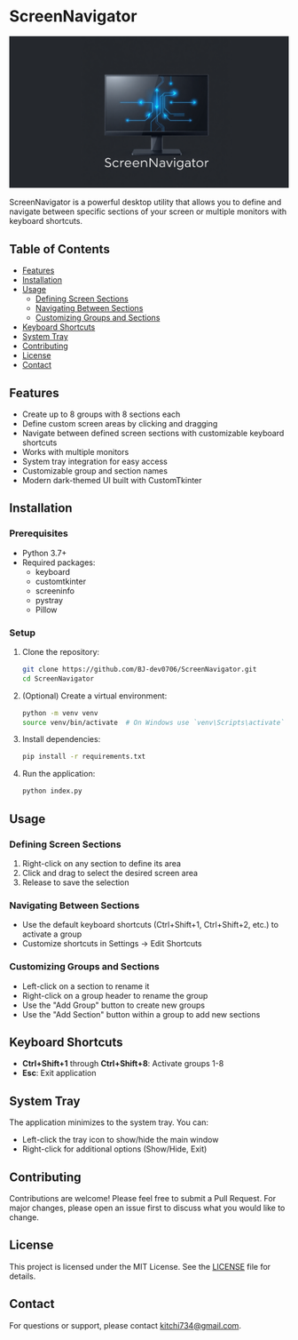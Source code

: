 # ScreenNavigator

![ScreenNavigator](./assets/banner.png)

ScreenNavigator is a powerful desktop utility that allows you to define and navigate between specific sections of your screen or multiple monitors with keyboard shortcuts.

## Table of Contents

- [Features](#features)
- [Installation](#installation)
- [Usage](#usage)
  - [Defining Screen Sections](#defining-screen-sections)
  - [Navigating Between Sections](#navigating-between-sections)
  - [Customizing Groups and Sections](#customizing-groups-and-sections)
- [Keyboard Shortcuts](#keyboard-shortcuts)
- [System Tray](#system-tray)
- [Contributing](#contributing)
- [License](#license)
- [Contact](#contact)

## Features

- Create up to 8 groups with 8 sections each
- Define custom screen areas by clicking and dragging
- Navigate between defined screen sections with customizable keyboard shortcuts
- Works with multiple monitors
- System tray integration for easy access
- Customizable group and section names
- Modern dark-themed UI built with CustomTkinter

## Installation

### Prerequisites

- Python 3.7+
- Required packages:
  - keyboard
  - customtkinter
  - screeninfo
  - pystray
  - Pillow

### Setup

1. Clone the repository:
   ```bash
   git clone https://github.com/BJ-dev0706/ScreenNavigator.git
   cd ScreenNavigator
   ```

2. (Optional) Create a virtual environment:
   ```bash
   python -m venv venv
   source venv/bin/activate  # On Windows use `venv\Scripts\activate`
   ```

3. Install dependencies:
   ```bash
   pip install -r requirements.txt
   ```

4. Run the application:
   ```bash
   python index.py
   ```

## Usage

### Defining Screen Sections

1. Right-click on any section to define its area
2. Click and drag to select the desired screen area
3. Release to save the selection

### Navigating Between Sections

- Use the default keyboard shortcuts (Ctrl+Shift+1, Ctrl+Shift+2, etc.) to activate a group
- Customize shortcuts in Settings → Edit Shortcuts

### Customizing Groups and Sections

- Left-click on a section to rename it
- Right-click on a group header to rename the group
- Use the "Add Group" button to create new groups
- Use the "Add Section" button within a group to add new sections

## Keyboard Shortcuts

- **Ctrl+Shift+1** through **Ctrl+Shift+8**: Activate groups 1-8
- **Esc**: Exit application

## System Tray

The application minimizes to the system tray. You can:
- Left-click the tray icon to show/hide the main window
- Right-click for additional options (Show/Hide, Exit)

## Contributing

Contributions are welcome! Please feel free to submit a Pull Request. For major changes, please open an issue first to discuss what you would like to change.

## License

This project is licensed under the MIT License. See the [LICENSE](LICENSE) file for details.

## Contact

For questions or support, please contact [kitchi734@gmail.com](mailto:kitchi734@gmail.com).